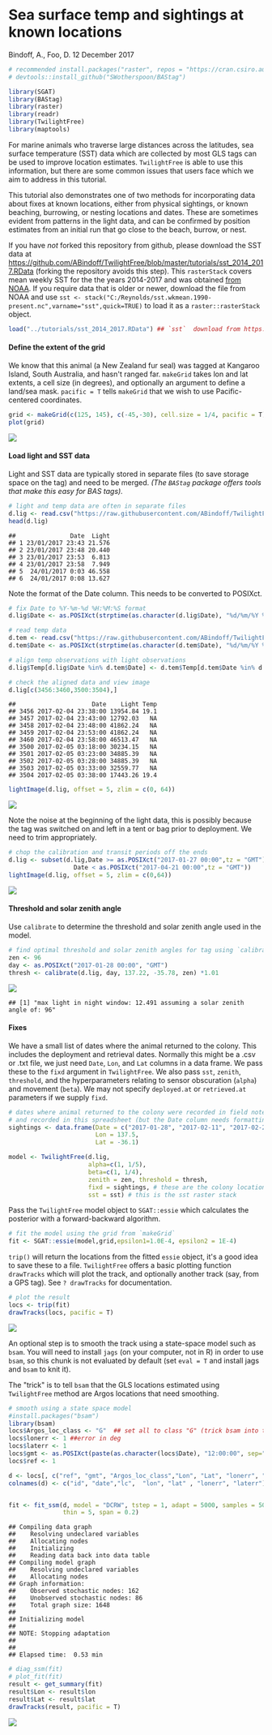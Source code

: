 Sea surface temp and sightings at known locations
================
Bindoff, A., Foo, D.
12 December 2017

``` r
# recommended install.packages("raster", repos = "https://cran.csiro.au") for latest version of `raster` package
# devtools::install_github("SWotherspoon/BAStag")

library(SGAT)
library(BAStag)
library(raster)
library(readr)
library(TwilightFree)
library(maptools)
```

For marine animals who traverse large distances across the latitudes, sea surface temperature (SST) data which are collected by most GLS tags can be used to improve location estimates. `TwilightFree` is able to use this information, but there are some common issues that users face which we aim to address in this tutorial.

This tutorial also demonstrates one of two methods for incorporating data about fixes at known locations, either from physical sightings, or known beaching, burrowing, or nesting locations and dates. These are sometimes evident from patterns in the light data, and can be confirmed by position estimates from an initial run that go close to the beach, burrow, or nest.

If you have *not* forked this repository from github, please download the SST data at <https://github.com/ABindoff/TwilightFree/blob/master/tutorials/sst_2014_2017.RData> (forking the repository avoids this step). This `rasterStack` covers mean weekly SST for the the years 2014-2017 and was obtained [from NOAA](https://www.esrl.noaa.gov/psd/repository/entry/show?entryid=12159560-ab82-48a1-b3e4-88ace20475cd). If you require data that is older or newer, download the file from NOAA and use `sst <- stack("C:/Reynolds/sst.wkmean.1990-present.nc",varname="sst",quick=TRUE)` to load it as a `raster::rasterStack` object.

``` r
load("../tutorials/sst_2014_2017.RData") ## `sst`  download from https://github.com/ABindoff/TwilightFree/blob/master/tutorials/sst_2014_2017.RData
```

#### Define the extent of the grid

We know that this animal (a New Zealand fur seal) was tagged at Kangaroo Island, South Australia, and hasn't ranged far. `makeGrid` takes lon and lat extents, a cell size (in degrees), and optionally an argument to define a land/sea mask. `pacific = T` tells `makeGrid` that we wish to use Pacific-centered coordinates.

``` r
grid <- makeGrid(c(125, 145), c(-45,-30), cell.size = 1/4, pacific = T)
plot(grid)
```

![](Using_SST_and_sightings_files/figure-markdown_github/unnamed-chunk-2-1.png)

#### Load light and SST data

Light and SST data are typically stored in separate files (to save storage space on the tag) and need to be merged. *(The `BAStag` package offers tools that make this easy for BAS tags).*

``` r
# light and temp data are often in separate files
d.lig <- read.csv("https://raw.githubusercontent.com/ABindoff/TwilightFree/master/tutorials/nzfs.lig.csv")
head(d.lig)
```

    ##               Date  Light
    ## 1 23/01/2017 23:43 21.576
    ## 2 23/01/2017 23:48 20.440
    ## 3 23/01/2017 23:53  6.813
    ## 4 23/01/2017 23:58  7.949
    ## 5  24/01/2017 0:03 46.558
    ## 6  24/01/2017 0:08 13.627

Note the format of the Date column. This needs to be converted to POSIXct.

``` r
# fix Date to %Y-%m-%d %H:%M:%S format
d.lig$Date <- as.POSIXct(strptime(as.character(d.lig$Date), "%d/%m/%Y %H:%M", tz="GMT"))

# read temp data
d.tem <- read.csv("https://raw.githubusercontent.com/ABindoff/TwilightFree/master/tutorials/nzfs.tem.csv")
d.tem$Date <- as.POSIXct(strptime(as.character(d.tem$Date), "%d/%m/%Y %H:%M", tz="GMT"))

# align temp observations with light observations
d.lig$Temp[d.lig$Date %in% d.tem$Date] <- d.tem$Temp[d.tem$Date %in% d.lig$Date]

# check the aligned data and view image
d.lig[c(3456:3460,3500:3504),]
```

    ##                     Date    Light Temp
    ## 3456 2017-02-04 23:38:00 13954.84 19.1
    ## 3457 2017-02-04 23:43:00 12792.03   NA
    ## 3458 2017-02-04 23:48:00 41862.24   NA
    ## 3459 2017-02-04 23:53:00 41862.24   NA
    ## 3460 2017-02-04 23:58:00 46513.47   NA
    ## 3500 2017-02-05 03:18:00 30234.15   NA
    ## 3501 2017-02-05 03:23:00 34885.39   NA
    ## 3502 2017-02-05 03:28:00 34885.39   NA
    ## 3503 2017-02-05 03:33:00 32559.77   NA
    ## 3504 2017-02-05 03:38:00 17443.26 19.4

``` r
lightImage(d.lig, offset = 5, zlim = c(0, 64))
```

![](Using_SST_and_sightings_files/figure-markdown_github/unnamed-chunk-4-1.png)

Note the noise at the beginning of the light data, this is possibly because the tag was switched on and left in a tent or bag prior to deployment. We need to trim appropriately.

``` r
# chop the calibration and transit periods off the ends
d.lig <- subset(d.lig,Date >= as.POSIXct("2017-01-27 00:00",tz = "GMT") &
                  Date < as.POSIXct("2017-04-21 00:00",tz = "GMT"))
lightImage(d.lig, offset = 5, zlim = c(0,64))
```

![](Using_SST_and_sightings_files/figure-markdown_github/unnamed-chunk-5-1.png)

#### Threshold and solar zenith angle

Use `calibrate` to determine the threshold and solar zenith angle used in the model.

``` r
# find optimal threshold and solar zenith angles for tag using `calibrate`
zen <- 96
day <- as.POSIXct("2017-01-28 00:00", "GMT")
thresh <- calibrate(d.lig, day, 137.22, -35.78, zen) *1.01
```

![](Using_SST_and_sightings_files/figure-markdown_github/unnamed-chunk-6-1.png)

    ## [1] "max light in night window: 12.491 assuming a solar zenith angle of: 96"

#### Fixes

We have a small list of dates where the animal returned to the colony. This includes the deployment and retrieval dates. Normally this might be a .csv or .txt file, we just need `Date`, `Lon`, and `Lat` columns in a data frame. We pass these to the `fixd` argument in `TwilightFree`. We also pass `sst`, `zenith`, `threshold`, and the hyperparameters relating to sensor obscuration (`alpha`) and movement (`beta`). We may not specify `deployed.at` or `retrieved.at` parameters if we supply `fixd`.

``` r
# dates where animal returned to the colony were recorded in field notes
# and recorded in this spreadsheet (but the Date column needs formatting)
sightings <- data.frame(Date = c("2017-01-28", "2017-02-11", "2017-02-28", "2017-03-15", "2017-03-20", "2017-04-19"),
                        Lon = 137.5,
                        Lat = -36.1)

model <- TwilightFree(d.lig,
                      alpha=c(1, 1/5),
                      beta=c(1, 1/4),
                      zenith = zen, threshold = thresh,
                      fixd = sightings, # these are the colony locations and dates
                      sst = sst) # this is the sst raster stack
```

Pass the `TwilightFree` model object to `SGAT::essie` which calculates the posterior with a forward-backward algorithm.

``` r
# fit the model using the grid from `makeGrid`
fit <- SGAT::essie(model,grid,epsilon1=1.0E-4, epsilon2 = 1E-4)
```

`trip()` will return the locations from the fitted `essie` object, it's a good idea to save these to a file. `TwilightFree` offers a basic plotting function `drawTracks` which will plot the track, and optionally another track (say, from a GPS tag). See `? drawTracks` for documentation.

``` r
# plot the result
locs <- trip(fit)
drawTracks(locs, pacific = T)
```

![](Using_SST_and_sightings_files/figure-markdown_github/unnamed-chunk-9-1.png)

An optional step is to smooth the track using a state-space model such as `bsam`. You will need to install `jags` (on your computer, not in R) in order to use `bsam`, so this chunk is not evaluated by default (set `eval = T` and install jags and `bsam` to knit it).

The "trick" is to tell `bsam` that the GLS locations estimated using `TwilightFree` method are Argos locations that need smoothing.

``` r
# smooth using a state space model
#install.packages("bsam")
library(bsam)
locs$Argos_loc_class <- "G"  ## set all to class "G" (trick bsam into thinking it's Argos data)
locs$lonerr <- 1 ##error in deg
locs$laterr <- 1
locs$gmt <- as.POSIXct(paste(as.character(locs$Date), "12:00:00", sep=" "), tz="GMT")
locs$ref <- 1

d <- locs[, c("ref", "gmt", "Argos_loc_class","Lon", "Lat", "lonerr", "laterr")]
colnames(d) <- c("id", "date","lc",  "lon", "lat" , "lonerr", "laterr")


fit <- fit_ssm(d, model = "DCRW", tstep = 1, adapt = 5000, samples = 5000,
               thin = 5, span = 0.2)
```

    ## Compiling data graph
    ##    Resolving undeclared variables
    ##    Allocating nodes
    ##    Initializing
    ##    Reading data back into data table
    ## Compiling model graph
    ##    Resolving undeclared variables
    ##    Allocating nodes
    ## Graph information:
    ##    Observed stochastic nodes: 162
    ##    Unobserved stochastic nodes: 86
    ##    Total graph size: 1648
    ## 
    ## Initializing model
    ## 
    ## NOTE: Stopping adaptation
    ## 
    ## 
    ## Elapsed time:  0.53 min

``` r
# diag_ssm(fit)
# plot_fit(fit)
result <- get_summary(fit)
result$Lon <- result$lon
result$Lat <- result$lat
drawTracks(result, pacific = T)
```

![](Using_SST_and_sightings_files/figure-markdown_github/unnamed-chunk-10-1.png)
